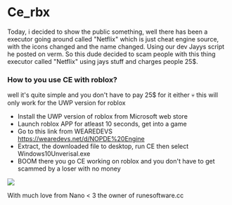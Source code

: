 # Ce_rbx
Today, i decided to show the public something, well there has been a executor going around called "Netflix" which is just cheat engine source, with the icons changed and the name changed. Using our dev Jayys script he posted on verm. So this dude decided to scam people with this thing executor called "Netflix" using jays stuff and charges people 25$.

### How to you use CE with roblox?
well it's quite simple and you don't have to pay 25$ for it either :skull: this will only work for the UWP version for roblox

- Install the UWP version of roblox from Microsoft web store
- Launch roblox APP for atleast 10 seconds, get into a game
- Go to this link from WEAREDEVS https://wearedevs.net/d/NOPDE%20Engine
- Extract, the downloaded file to desktop, run CE then select Windows10Unverisal.exe
- BOOM there you go CE working on roblox and you don't have to get scammed by a loser with no money


<img src="https://media.discordapp.net/attachments/1156614056233406464/1172146080104845333/image.png?ex=655f411a&is=654ccc1a&hm=546063a508f9433b70adb3986de071adc320f326f30a0c2225f9ff1b9e0acdf6&=&width=844&height=425"></a>

With much love from Nano < 3 the owner of runesoftware.cc
